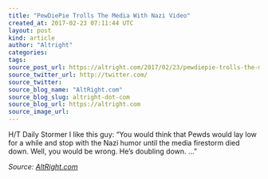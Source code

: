 ```yaml
---
title: "PewDiePie Trolls The Media With Nazi Video"
created_at: 2017-02-23 07:11:44 UTC
layout: post
kind: article
author: "Altright"
categories: 
tags: 
source_post_url: https://altright.com/2017/02/23/pewdiepie-trolls-the-media-with-nazi-video/
source_twitter_url: http://twitter.com/
source_twitter: 
source_blog_name: "AltRight.com"
source_blog_slug: altright-dot-com
source_blog_url: https://altright.com
source_image_url: 
---
```

H/T Daily Stormer I like this guy: &#8220;You would think that Pewds would lay low for a while and stop with the Nazi humor until the media firestorm died down. Well, you would be wrong. He’s doubling down. &#8230;&#8221;<div class="">
    <i>Source: <a href="https://altright.com">AltRight.com</a></i>
</div>
